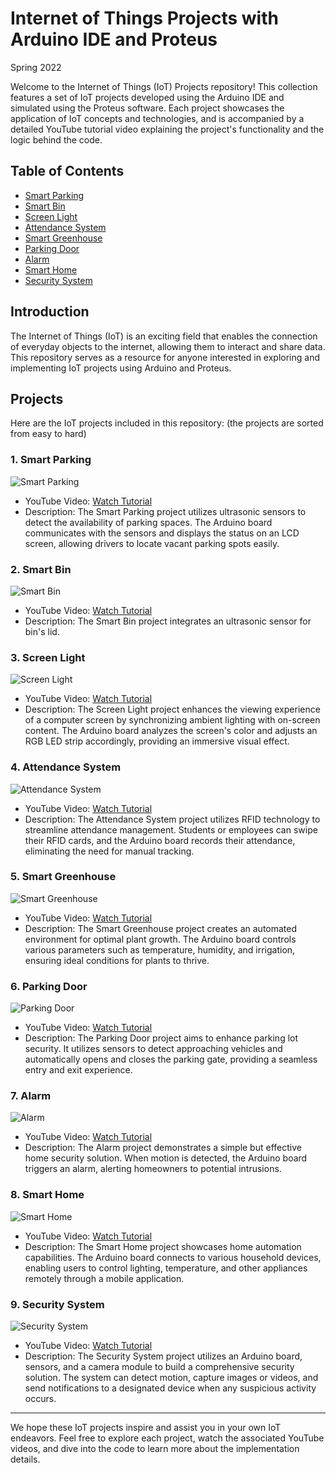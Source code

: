 # Internet of Things Projects with Arduino IDE and Proteus
Spring 2022

Welcome to the Internet of Things (IoT) Projects repository! This collection features a set of IoT projects developed using the Arduino IDE and simulated using the Proteus software. Each project showcases the application of IoT concepts and technologies, and is accompanied by a detailed YouTube tutorial video explaining the project's functionality and the logic behind the code.

## Table of Contents

   * [Smart Parking](#1--smart-parking)
   * [Smart Bin](#2--smart-bin)
   * [Screen Light](#3--screen-light)
   * [Attendance System](#4--attendance-system)
   * [Smart Greenhouse](#5--smart-greenhouse)
   * [Parking Door](#6--parking-door)
   * [Alarm](#7--alarm)
   * [Smart Home](#8--smart-home)
   * [Security System](#9--security-system)

## Introduction

The Internet of Things (IoT) is an exciting field that enables the connection of everyday objects to the internet, allowing them to interact and share data. This repository serves as a resource for anyone interested in exploring and implementing IoT projects using Arduino and Proteus.

## Projects

Here are the IoT projects included in this repository: (the projects are sorted from easy to hard)

### 1. Smart Parking
![Smart Parking](http://img.youtube.com/vi/0ihNCyvyThs/0.jpg)
- YouTube Video: [Watch Tutorial](https://www.youtube.com/watch?v=0ihNCyvyThs&t=1s)
- Description: The Smart Parking project utilizes ultrasonic sensors to detect the availability of parking spaces. The Arduino board communicates with the sensors and displays the status on an LCD screen, allowing drivers to locate vacant parking spots easily.

### 2. Smart Bin
![Smart Bin](http://img.youtube.com/vi/Fh274y6nN4c/0.jpg)
- YouTube Video: [Watch Tutorial](https://www.youtube.com/watch?v=Fh274y6nN4c)
- Description: The Smart Bin project integrates an ultrasonic sensor for bin's lid.

### 3. Screen Light
![Screen Light](http://img.youtube.com/vi/SEEEgzD4JCo/0.jpg)
- YouTube Video: [Watch Tutorial](https://www.youtube.com/watch?v=SEEEgzD4JCo)
- Description: The Screen Light project enhances the viewing experience of a computer screen by synchronizing ambient lighting with on-screen content. The Arduino board analyzes the screen's color and adjusts an RGB LED strip accordingly, providing an immersive visual effect.

### 4. Attendance System
![Attendance System](http://img.youtube.com/vi/wiZLaLfYU4o/0.jpg)
- YouTube Video: [Watch Tutorial](https://www.youtube.com/watch?v=wiZLaLfYU4o)
- Description: The Attendance System project utilizes RFID technology to streamline attendance management. Students or employees can swipe their RFID cards, and the Arduino board records their attendance, eliminating the need for manual tracking.

### 5. Smart Greenhouse
![Smart Greenhouse](http://img.youtube.com/vi/shUoA9QGT-M/0.jpg)
- YouTube Video: [Watch Tutorial](https://www.youtube.com/watch?v=shUoA9QGT-M)
- Description: The Smart Greenhouse project creates an automated environment for optimal plant growth. The Arduino board controls various parameters such as temperature, humidity, and irrigation, ensuring ideal conditions for plants to thrive. 

### 6. Parking Door
![Parking Door](http://img.youtube.com/vi/M10u3PUXmAw/0.jpg)
- YouTube Video: [Watch Tutorial](https://www.youtube.com/watch?v=M10u3PUXmAw)
- Description: The Parking Door project aims to enhance parking lot security. It utilizes sensors to detect approaching vehicles and automatically opens and closes the parking gate, providing a seamless entry and exit experience.

### 7. Alarm
![Alarm](http://img.youtube.com/vi/SgkFVj_YDd8/0.jpg)
- YouTube Video: [Watch Tutorial](https://www.youtube.com/watch?v=SgkFVj_YDd8)
- Description: The Alarm project demonstrates a simple but effective home security solution. When motion is detected, the Arduino board triggers an alarm, alerting homeowners to potential intrusions.

### 8. Smart Home
![Smart Home](http://img.youtube.com/vi/ERSVaBk97kA/0.jpg)
- YouTube Video: [Watch Tutorial](https://www.youtube.com/watch?v=ERSVaBk97kA)
- Description: The Smart Home project showcases home automation capabilities. The Arduino board connects to various household devices, enabling users to control lighting, temperature, and other appliances remotely through a mobile application.

### 9. Security System
![Security System](http://img.youtube.com/vi/WcsyY_8RuDo/0.jpg)
- YouTube Video: [Watch Tutorial](https://www.youtube.com/watch?v=WcsyY_8RuDo)
- Description: The Security System project utilizes an Arduino board, sensors, and a camera module to build a comprehensive security solution. The system can detect motion, capture images or videos, and send notifications to a designated device when any suspicious activity occurs.

---

We hope these IoT projects inspire and assist you in your own IoT endeavors. Feel free to explore each project, watch the associated YouTube videos, and dive into the code to learn more about the implementation details.
